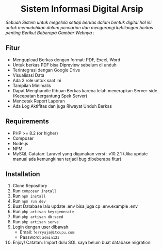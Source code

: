 <h1 align="center">Sistem Informasi Digital Arsip</h1> 

_Sebuah Sistem untuk megelola setiap berkas dalam bentuk digital_
_hal ini untuk memudahkan dalam pencarian dan mengurangi kehilangan berkas penting_
_Berikut Beberapa Gambar Webnya :_

## Fitur

- Mengupload Berkas dengan format: PDF, Excel, Word
- Untuk berkas PDF bisa Dipreview sebelum di unduh
- Terintegrasi dengan Google Drive
- Visualisasi Data
- Ada 2 role untuk saat ini
- Tampilan Minimalis
- Dapat Menghandle Ribuan Berkas karena telah menerapkan Server-side (Kecepatan bergantung Spek Server)
- Mencetak Report Laporan
- Ada Log Aktifitas dan juga Riwayat Unduh Berkas

## Requirements

- PHP >= 8.2 (or higher)
- Composer
- Node.js
- NPM
- MySQL
  Catatan: Laravel yang digunakan versi : v10.2.1
  (Jika update manual ada kemungkinan terjadi bug dibeberapa fitur)

## Installation
1.  Clone Repository
2.  Run `composer install`
3.  Run `npm install`
4.  Run `npm run dev`
5.  Buat Database lalu update .env bisa juga cp .env.example .env
6.  Run `php artisan key:generate`
7.  Run `php artisan db:seed `
8.  Run `php artisan serve`
9. Login dengan user dibawah
    - Email: `ferryaja@itcupu.com`
    - Password: `admin123`
10. Enjoy!
    Catatan: Import dulu SQL saya belum buat database migration
